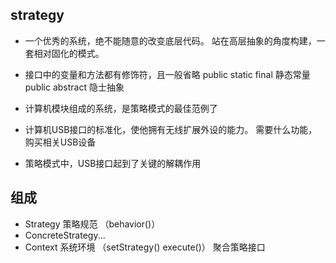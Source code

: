 ## strategy
* 一个优秀的系统，绝不能随意的改变底层代码。
站在高层抽象的角度构建，一套相对固化的模式。

* 接口中的变量和方法都有修饰符，且一般省略
 public static final 静态常量
 public abstract 隐士抽象


* 计算机模块组成的系统，是策略模式的最佳范例了

* 计算机USB接口的标准化，使他拥有无线扩展外设的能力。
需要什么功能，购买相关USB设备

* 策略模式中，USB接口起到了关键的解耦作用

## 组成
* Strategy 策略规范 （behavior()）
* ConcreteStrategy...
* Context 系统环境 （setStrategy() execute()） 聚合策略接口
